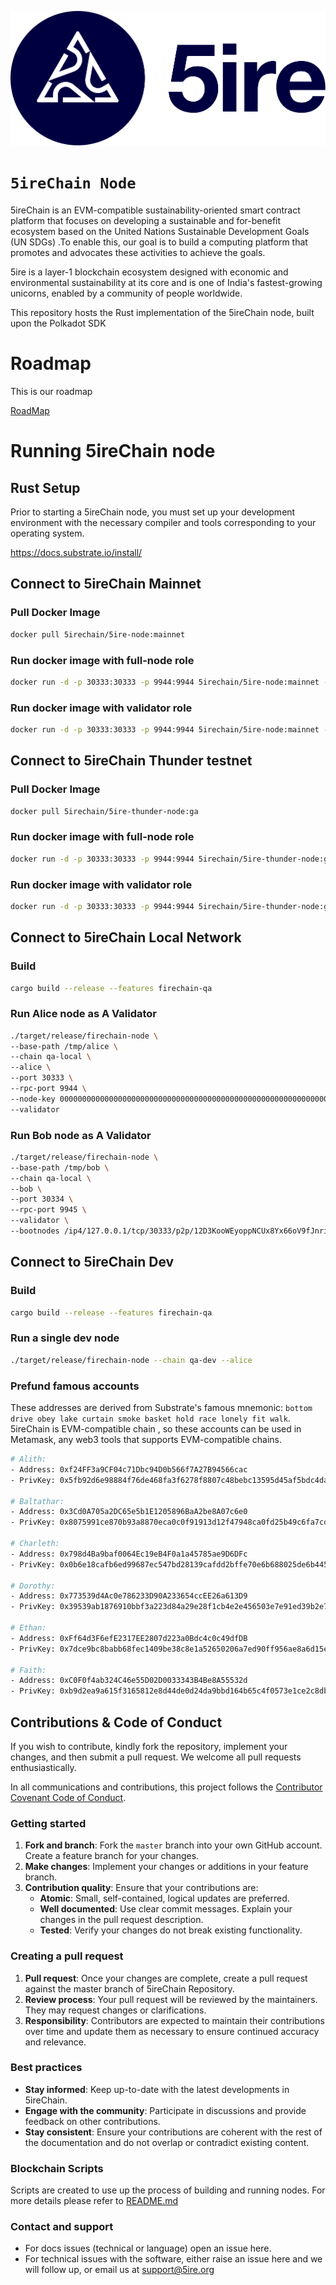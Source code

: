 <p align="center">
    <img src="./docs/media/5ire-logo.png">
</p>

<h1><code>5ireChain Node</code></h1>

5ireChain is an EVM-compatible sustainability-oriented smart contract platform that focuses on developing a sustainable and for-benefit ecosystem based on the United Nations Sustainable Development Goals (UN SDGs) .To enable this, our goal is to build a computing platform that promotes and advocates these activities to achieve the goals.

5ire is a layer-1 blockchain ecosystem designed with economic and environmental sustainability at its core and is one of India's fastest-growing unicorns, enabled by a community of people worldwide.

This repository hosts the Rust implementation of the 5ireChain node, built upon the Polkadot SDK

# Roadmap
This is our roadmap

[RoadMap](docs/README.md)

# Running 5ireChain node

## Rust Setup

Prior to starting a 5ireChain node, you must set up your development environment with the necessary compiler and tools corresponding to your operating system.

https://docs.substrate.io/install/

## Connect to 5ireChain Mainnet

### Pull Docker Image 
```bash
docker pull 5irechain/5ire-node:mainnet
```


### Run docker image with full-node role

```bash
docker run -d -p 30333:30333 -p 9944:9944 5irechain/5ire-node:mainnet --no-telemetry --base-path /5ire/data/ --chain /5ire/specs/5ire-mainnet-specRaw.json --bootnodes /ip4/44.229.117.8/tcp/30333/p2p/12D3KooWHZ98etYokeswbKfCbUrgU2U2RjEaH1t1HprVGcLcFcnD --pruning archive --rpc-external --rpc-cors all
```

### Run docker image with validator role

```bash
docker run -d -p 30333:30333 -p 9944:9944 5irechain/5ire-node:mainnet --no-telemetry --base-path /5ire/data --chain /5ire/specs/5ire-mainnet-specRaw.json --bootnodes /ip4/44.229.117.8/tcp/30333/p2p/12D3KooWHZ98etYokeswbKfCbUrgU2U2RjEaH1t1HprVGcLcFcnD --validator
```


## Connect to 5ireChain Thunder testnet

### Pull Docker Image 
```bash
docker pull 5irechain/5ire-thunder-node:ga
```


### Run docker image with full-node role

```bash
docker run -d -p 30333:30333 -p 9944:9944 5irechain/5ire-thunder-node:ga --no-telemetry --base-path /5ire/data/ --chain /5ire/specs/5ire-thunder-SpecRaw.json --bootnodes /ip4/18.220.218.66/tcp/30333/p2p/12D3KooWA33HomkBqsKNqEbaP3ubXCSxHmqDNNPDf2qPzmiS9FsL --pruning archive --rpc-external --rpc-cors all
```

### Run docker image with validator role

```bash
docker run -d -p 30333:30333 -p 9944:9944 5irechain/5ire-thunder-node:ga --no-telemetry --base-path /5ire/data --chain /5ire/specs/5ire-thunder-SpecRaw.json --bootnodes /ip4/18.220.218.66/tcp/30333/p2p/12D3KooWA33HomkBqsKNqEbaP3ubXCSxHmqDNNPDf2qPzmiS9FsL --validator
```

## Connect to 5ireChain Local Network

### Build

```bash
cargo build --release --features firechain-qa 
```

### Run Alice node as A Validator

```bash
./target/release/firechain-node \
--base-path /tmp/alice \
--chain qa-local \
--alice \
--port 30333 \
--rpc-port 9944 \
--node-key 0000000000000000000000000000000000000000000000000000000000000001 \
--validator
```

### Run Bob node as A Validator

```bash
./target/release/firechain-node \
--base-path /tmp/bob \
--chain qa-local \
--bob \
--port 30334 \
--rpc-port 9945 \
--validator \
--bootnodes /ip4/127.0.0.1/tcp/30333/p2p/12D3KooWEyoppNCUx8Yx66oV9fJnriXwCcXwDDUA2kj6vnc6iDEp
```

## Connect to 5ireChain Dev

### Build

```bash
cargo build --release --features firechain-qa 
```

### Run a single dev node

```bash
./target/release/firechain-node --chain qa-dev --alice
```
### Prefund famous accounts

These addresses are derived from Substrate's famous mnemonic: `bottom drive obey lake curtain smoke basket hold race lonely fit walk`. 5ireChain is EVM-compatible chain , so these accounts can be used in Metamask, any web3 tools that supports EVM-compatible chains.


```bash
# Alith:
- Address: 0xf24FF3a9CF04c71Dbc94D0b566f7A27B94566cac
- PrivKey: 0x5fb92d6e98884f76de468fa3f6278f8807c48bebc13595d45af5bdc4da702133

# Baltathar:
- Address: 0x3Cd0A705a2DC65e5b1E1205896BaA2be8A07c6e0
- PrivKey: 0x8075991ce870b93a8870eca0c0f91913d12f47948ca0fd25b49c6fa7cdbeee8b

# Charleth:
- Address: 0x798d4Ba9baf0064Ec19eB4F0a1a45785ae9D6DFc
- PrivKey: 0x0b6e18cafb6ed99687ec547bd28139cafdd2bffe70e6b688025de6b445aa5c5b

# Dorothy:
- Address: 0x773539d4Ac0e786233D90A233654ccEE26a613D9
- PrivKey: 0x39539ab1876910bbf3a223d84a29e28f1cb4e2e456503e7e91ed39b2e7223d68

# Ethan:
- Address: 0xFf64d3F6efE2317EE2807d223a0Bdc4c0c49dfDB
- PrivKey: 0x7dce9bc8babb68fec1409be38c8e1a52650206a7ed90ff956ae8a6d15eeaaef4

# Faith:
- Address: 0xC0F0f4ab324C46e55D02D0033343B4Be8A55532d
- PrivKey: 0xb9d2ea9a615f3165812e8d44de0d24da9bbd164b65c4f0573e1ce2c8dbd9c8df

```

## Contributions & Code of Conduct

If you wish to contribute, kindly fork the repository, implement your changes, and then submit a pull request. We welcome all pull requests enthusiastically.

In all communications and contributions, this project follows the [Contributor Covenant Code of Conduct](docs/CODE_OF_CONDUCT.md).

### Getting started

1. **Fork and branch**: Fork the `master` branch into your own GitHub account. Create a feature branch for your changes.
2. **Make changes**: Implement your changes or additions in your feature branch.
3. **Contribution quality**: Ensure that your contributions are:
    - **Atomic**: Small, self-contained, logical updates are preferred.
    - **Well documented**: Use clear commit messages. Explain your changes in the pull request description.
    - **Tested**: Verify your changes do not break existing functionality.

### Creating a pull request

1. **Pull request**: Once your changes are complete, create a pull request against the master branch of 5ireChain Repository.
2. **Review process**: Your pull request will be reviewed by the maintainers. They may request changes or clarifications.
3. **Responsibility**: Contributors are expected to maintain their contributions over time and update them as necessary to ensure continued accuracy and relevance.

### Best practices

- **Stay informed**: Keep up-to-date with the latest developments in 5ireChain.
- **Engage with the community**: Participate in discussions and provide feedback on other contributions.
- **Stay consistent**: Ensure your contributions are coherent with the rest of the documentation and do not overlap or contradict existing content.

### Blockchain Scripts
Scripts are created to use up the process of building and running nodes. For more details please refer to [README.md](docker/README.md)

### Contact and support

- For docs issues (technical or language) open an issue here.
- For technical issues with the software, either raise an issue here and we will follow up, or email us at [support@5ire.org](mailto:support@5ire.org)


